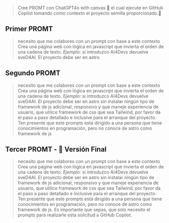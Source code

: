 
>Cree PROMT con  ChatGPT4o with canvas 🎨 el cual ejecute en GitHub Copilot tomando como contexto el proyecto semilla proporcionado.🌱

## **Primer PROMT**

>necesito que me colabores con un prompt con base a este contexto Crea una página web con lógica en javascript que invierta el orden de una cadena de texto. 
>*Ejemplo:* si introduzco AI4Devs devuelve sveD4AI. El proyecto debe ser en astro.

## **Segundo PROMT**

>necesito que me colabores con un prompt con base a este contexto Crea una página web con lógica en javascript que invierta el orden de una cadena de texto.
>*Ejemplo:* si introduzco AI4Devs devuelve sveD4AI. El proyecto debe ser en astro sin instalar ningún tipo de framework de js adicional, responsivo y que maneje experiencia de usuario, que utilice framework de css que sea Tailwind, por favor da el paso a paso detallado e inclusive para el arranque del proyecto. Ten presente que este prompts está dirigido a una persona que tiene conocimientos en programación, pero no conoce de astro como framework de js

## **Tercer PROMT - 🚀 Versión Final**

>necesito que me colabores con un prompt con base a este contexto Crea una página web con lógica en javascript que invierta el orden de una cadena de texto. 
*Ejemplo:* si introduzco AI4Devs devuelve sveD4AI. El proyecto debe ser en astro sin instalar ningún tipo de framework de js adicional, responsivo y que maneje experiencia de usuario, que utilice framework de css que sea Tailwind, por favor da el paso a paso detallado e inclusive para el arranque del proyecto. Ten presente que este prompts está dirigido a una persona que tiene conocimientos en programación, pero no conoce de astro como framework de js.
Es importante que sepas, que solo necesito el prompts para realizarle esta solicitud a GitHub Copilot.


